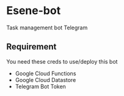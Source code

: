 # Esene-bot
Task management bot Telegram

## Requirement
You need these creds to use/deploy this bot
- Google Cloud Functions
- Google Cloud Datastore
- Telegram Bot Token
